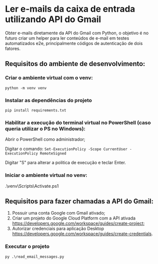 # Ler e-mails da caixa de entrada utilizando API do Gmail
Obter e-mails diretamente da API do Gmail com Python, o objetivo é no futuro criar um helper para ler conteúdos de e-mail em testes automatizados e2e, principalmente códigos de autenticação de dois fatores.

## Requisitos do ambiente de desenvolvimento:

### Criar o ambiente virtual com o venv:
```python -m venv venv```


### Instalar as dependências do projeto 
```pip install requirements.txt``` 


### Habilitar a execução do terminal virtual no PowerShell (caso queria utilizar o PS no Windows):

Abrir o PowerShell como administrador;

Digitar o comando: ```Set-ExecutionPolicy -Scope CurrentUser -ExecutionPolicy RemoteSigned```

Digitar "S" para alterar a politica de execução e teclar Enter.

### Iniciar o ambiente virtual no venv:
.\venv\Scripts\Activate.ps1

## Requisitos para fazer chamadas a API do Gmail:
 1. Possuir uma conta Google com Gmail ativado;
 2. Criar um projeto do Google Cloud Platform com a API ativada https://developers.google.com/workspace/guides/create-project;
 3. Autorizar credenciais para aplicação Desktop https://developers.google.com/workspace/guides/create-credentials.

### Executar o projeto
```py .\read_email_messages.py```
